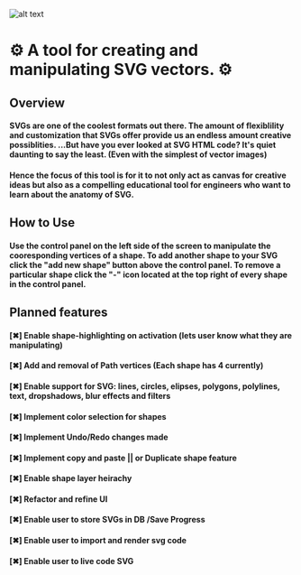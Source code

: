 
![alt text](https://svgtinkerassets.s3.amazonaws.com/svgtinkerbannerlogolargewhite2.png)

#  :gear: A tool for creating and manipulating SVG vectors. :gear:

## Overview
#### SVGs are one of the coolest formats out there. The amount of flexiblility and customization that SVGs offer provide us an endless amount creative possiblities. ...But have you ever looked at SVG HTML code? It's quiet daunting to say the least. (Even with the simplest of vector images)

#### Hence the focus of this tool is for it to not only act as canvas for creative ideas but also as a compelling educational tool for engineers who want to learn about the anatomy of SVG.

## How to Use
#### Use the control panel on the left side of the screen to manipulate the cooresponding vertices of a shape. To add another shape to your SVG click the "add new shape" button above the control panel. To remove a particular shape click the "-" icon located at the top right of every shape in the control panel.

## Planned features
#### [✖] Enable shape-highlighting on activation (lets user know what they are manipulating)
#### [✖] Add and removal of Path vertices (Each shape has 4 currently)
#### [✖] Enable support for SVG: lines, circles, elipses, polygons, polylines, text, dropshadows, blur effects and filters   
#### [✖] Implement color selection for shapes
#### [✖] Implement Undo/Redo changes made
#### [✖] Implement copy and paste || or Duplicate shape feature
#### [✖] Enable shape layer heirachy
#### [✖] Refactor and refine UI
#### [✖] Enable user to store SVGs in DB /Save Progress 
#### [✖] Enable user to import and render svg code
#### [✖] Enable user to live code SVG




